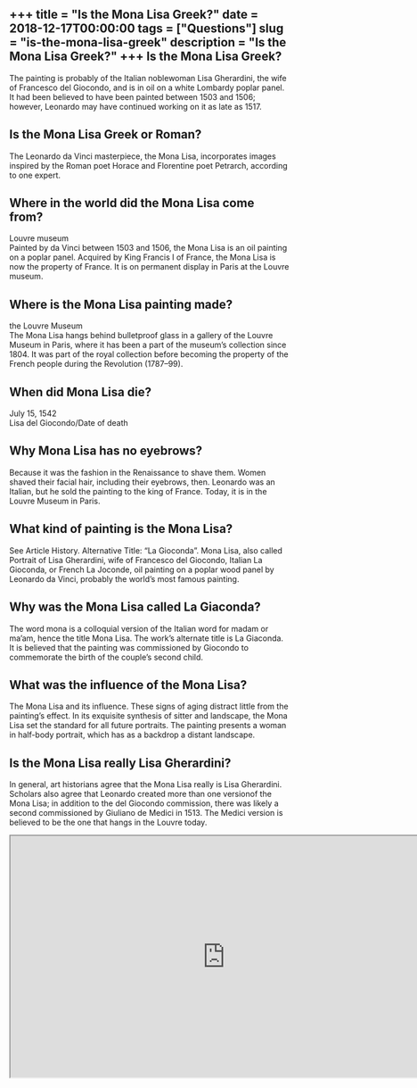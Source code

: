 +++
title = "Is the Mona Lisa Greek?"
date = 2018-12-17T00:00:00
tags = ["Questions"]
slug = "is-the-mona-lisa-greek"
description = "Is the Mona Lisa Greek?"
+++
Is the Mona Lisa Greek?
-----------------------

The painting is probably of the Italian noblewoman Lisa Gherardini, the wife of Francesco del Giocondo, and is in oil on a white Lombardy poplar panel. It had been believed to have been painted between 1503 and 1506; however, Leonardo may have continued working on it as late as 1517.

Is the Mona Lisa Greek or Roman?
--------------------------------

The Leonardo da Vinci masterpiece, the Mona Lisa, incorporates images inspired by the Roman poet Horace and Florentine poet Petrarch, according to one expert.

Where in the world did the Mona Lisa come from?
-----------------------------------------------

Louvre museum  
Painted by da Vinci between 1503 and 1506, the Mona Lisa is an oil painting on a poplar panel. Acquired by King Francis I of France, the Mona Lisa is now the property of France. It is on permanent display in Paris at the Louvre museum.

Where is the Mona Lisa painting made?
-------------------------------------

the Louvre Museum  
The Mona Lisa hangs behind bulletproof glass in a gallery of the Louvre Museum in Paris, where it has been a part of the museum’s collection since 1804. It was part of the royal collection before becoming the property of the French people during the Revolution (1787–99).

When did Mona Lisa die?
-----------------------

July 15, 1542  
Lisa del Giocondo/Date of death

Why Mona Lisa has no eyebrows?
------------------------------

Because it was the fashion in the Renaissance to shave them. Women shaved their facial hair, including their eyebrows, then. Leonardo was an Italian, but he sold the painting to the king of France. Today, it is in the Louvre Museum in Paris.

What kind of painting is the Mona Lisa?
---------------------------------------

See Article History. Alternative Title: “La Gioconda”. Mona Lisa, also called Portrait of Lisa Gherardini, wife of Francesco del Giocondo, Italian La Gioconda, or French La Joconde, oil painting on a poplar wood panel by Leonardo da Vinci, probably the world’s most famous painting.

Why was the Mona Lisa called La Giaconda?
-----------------------------------------

The word mona is a colloquial version of the Italian word for madam or ma’am, hence the title Mona Lisa. The work’s alternate title is La Giaconda. It is believed that the painting was commissioned by Giocondo to commemorate the birth of the couple’s second child.

What was the influence of the Mona Lisa?
----------------------------------------

The Mona Lisa and its influence. These signs of aging distract little from the painting’s effect. In its exquisite synthesis of sitter and landscape, the Mona Lisa set the standard for all future portraits. The painting presents a woman in half-body portrait, which has as a backdrop a distant landscape.

Is the Mona Lisa really Lisa Gherardini?
----------------------------------------

In general, art historians agree that the Mona Lisa really is Lisa Gherardini. Scholars also agree that Leonardo created more than one versionof the Mona Lisa; in addition to the del Giocondo commission, there was likely a second commissioned by Giuliano de Medici in 1513. The Medici version is believed to be the one that hangs in the Louvre today.

<iframe allow="accelerometer; autoplay; clipboard-write; encrypted-media; gyroscope; picture-in-picture" allowfullscreen="" class="__youtube_prefs__  epyt-is-override  no-lazyload" data-no-lazy="1" data-origheight="433" data-origwidth="770" data-skipgform_ajax_framebjll="" height="433" id="_ytid_88798" loading="lazy" src="https://www.youtube.com/embed/PMDDywyGJc4?enablejsapi=1&autoplay=0&cc_load_policy=0&cc_lang_pref=&iv_load_policy=1&loop=0&modestbranding=0&rel=1&fs=1&playsinline=0&autohide=2&theme=dark&color=red&controls=1&" title="YouTube player" width="770"></iframe>